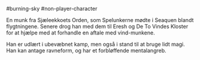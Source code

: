 #burning-sky #non-player-character

En munk fra Sjæleekkoets Orden, som Spelunkerne mødte i Seaquen blandt flygtningene. Senere drog han med dem til Eresh og De To Vindes Kloster for at hjælpe med at forhandle en aftale med vind-munkene.

Han er udlært i ubevæbnet kamp, men også i stand til at bruge lidt magi. Han kan antage ravneform, og har et forbløffende mentalangreb.
